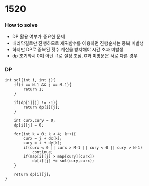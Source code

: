# 1520
### How to solve
- DP 활용 여부가 중요한 문제
- 내리막길로만 진행하므로 재귀함수를 이용하면 진행순서는 중복 미발생
- 하지만 DP로 중복된 횟수 계산을 방지해야 시간 초과 미발생
- dp 초기화시 0이 아닌 -1로 설정 조심, 0과 미방문은 서로 다른 경우

### DP
    int sol(int i, int j){
        if(i == N-1 && j == M-1){
            return 1;
        }

        if(dp[i][j] != -1){
            return dp[i][j];
        }

        int curx,cury = 0;
        dp[i][j] = 0;

        for(int k = 0; k < 4; k++){
            curx = j + dx[k];
            cury = i + dy[k];
            if(curx < 0 || curx > M-1 || cury < 0 || cury > N-1)
                continue;
            if(map[i][j] > map[cury][curx])
                dp[i][j] += sol(cury,curx);
        }

        return dp[i][j];
    }